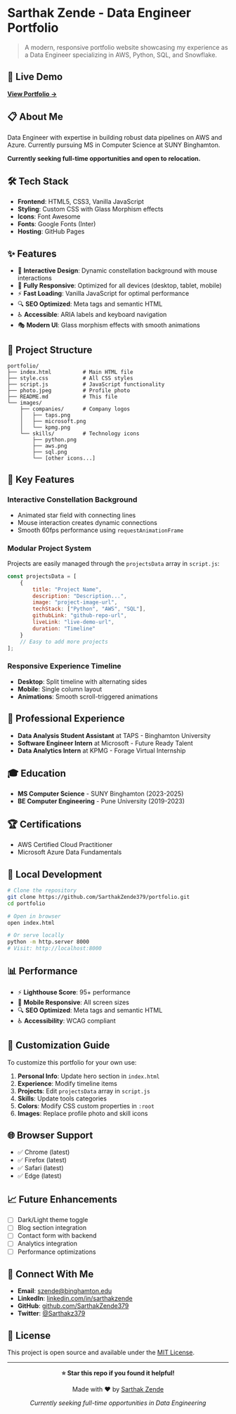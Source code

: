 # Sarthak Zende - Data Engineer Portfolio

> A modern, responsive portfolio website showcasing my experience as a Data Engineer specializing in AWS, Python, SQL, and Snowflake.

## 🌟 Live Demo

**[View Portfolio →](https://SarthakZende379.github.io/portfolio)**

## 📋 About Me

Data Engineer with expertise in building robust data pipelines on AWS and Azure. Currently pursuing MS in Computer Science at SUNY Binghamton. 

**Currently seeking full-time opportunities and open to relocation.**

## 🛠️ Tech Stack

- **Frontend**: HTML5, CSS3, Vanilla JavaScript
- **Styling**: Custom CSS with Glass Morphism effects
- **Icons**: Font Awesome
- **Fonts**: Google Fonts (Inter)
- **Hosting**: GitHub Pages

## ✨ Features

- 🎨 **Interactive Design**: Dynamic constellation background with mouse interactions
- 📱 **Fully Responsive**: Optimized for all devices (desktop, tablet, mobile)
- ⚡ **Fast Loading**: Vanilla JavaScript for optimal performance
- 🔍 **SEO Optimized**: Meta tags and semantic HTML
- ♿ **Accessible**: ARIA labels and keyboard navigation
- 🎭 **Modern UI**: Glass morphism effects with smooth animations

## 📁 Project Structure

```
portfolio/
├── index.html          # Main HTML file
├── style.css           # All CSS styles
├── script.js           # JavaScript functionality
├── photo.jpeg          # Profile photo
├── README.md           # This file
└── images/
    ├── companies/      # Company logos
    │   ├── taps.png
    │   ├── microsoft.png
    │   └── kpmg.png
    └── skills/         # Technology icons
        ├── python.png
        ├── aws.png
        ├── sql.png
        └── [other icons...]
```

## 🚀 Key Features

### Interactive Constellation Background
- Animated star field with connecting lines
- Mouse interaction creates dynamic connections
- Smooth 60fps performance using `requestAnimationFrame`

### Modular Project System
Projects are easily managed through the `projectsData` array in `script.js`:

```javascript
const projectsData = [
    {
        title: "Project Name",
        description: "Description...",
        image: "project-image-url",
        techStack: ["Python", "AWS", "SQL"],
        githubLink: "github-repo-url",
        liveLink: "live-demo-url",
        duration: "Timeline"
    }
    // Easy to add more projects
];
```

### Responsive Experience Timeline
- **Desktop**: Split timeline with alternating sides
- **Mobile**: Single column layout
- **Animations**: Smooth scroll-triggered animations

## 📧 Professional Experience

- **Data Analysis Student Assistant** at TAPS - Binghamton University
- **Software Engineer Intern** at Microsoft - Future Ready Talent
- **Data Analytics Intern** at KPMG - Forage Virtual Internship

## 🎓 Education

- **MS Computer Science** - SUNY Binghamton (2023-2025)
- **BE Computer Engineering** - Pune University (2019-2023)

## 🏆 Certifications

- AWS Certified Cloud Practitioner
- Microsoft Azure Data Fundamentals

## 🔧 Local Development

```bash
# Clone the repository
git clone https://github.com/SarthakZende379/portfolio.git
cd portfolio

# Open in browser
open index.html

# Or serve locally
python -m http.server 8000
# Visit: http://localhost:8000
```

## 📊 Performance

- ⚡ **Lighthouse Score**: 95+ performance
- 📱 **Mobile Responsive**: All screen sizes
- 🔍 **SEO Optimized**: Meta tags and semantic HTML
- ♿ **Accessibility**: WCAG compliant

## 🎨 Customization Guide

To customize this portfolio for your own use:

1. **Personal Info**: Update hero section in `index.html`
2. **Experience**: Modify timeline items
3. **Projects**: Edit `projectsData` array in `script.js`
4. **Skills**: Update tools categories
5. **Colors**: Modify CSS custom properties in `:root`
6. **Images**: Replace profile photo and skill icons

## 🌐 Browser Support

- ✅ Chrome (latest)
- ✅ Firefox (latest)
- ✅ Safari (latest)
- ✅ Edge (latest)

## 📈 Future Enhancements

- [ ] Dark/Light theme toggle
- [ ] Blog section integration
- [ ] Contact form with backend
- [ ] Analytics integration
- [ ] Performance optimizations

## 📱 Connect With Me

- **Email**: [szende@binghamton.edu](mailto:szende@binghamton.edu)
- **LinkedIn**: [linkedin.com/in/sarthakzende](https://linkedin.com/in/sarthakzende)
- **GitHub**: [github.com/SarthakZende379](https://github.com/SarthakZende379)
- **Twitter**: [@Sarthakz379](https://x.com/Sarthakz379)

## 📄 License

This project is open source and available under the [MIT License](LICENSE).

---

<div align="center">

**⭐ Star this repo if you found it helpful!**

Made with ❤️ by [Sarthak Zende](https://github.com/SarthakZende379)

*Currently seeking full-time opportunities in Data Engineering*

</div>
